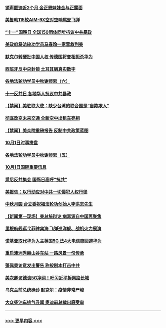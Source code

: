 #### [销声匿迹近2个月 金正恩妹妹金与正露面](../pages/prog202/a102954053.md?t=10021202) 
#### [美售韩115枚AIM-9X空对空响尾蛇飞弹](../pages/prog202/a102954020.md?t=10021202) 
#### [“十一”国殇日 全球150团体同步抗议中共暴政](../pages/prog202/a102953832.md?t=10021202) 
#### [美政府将法轮功学员马春玲一家营救到美](../pages/prog202/a102953959.md?t=10021202) 
#### [默克尔转硬批中国人权  传德国将变相扼杀华为](../pages/prog202/a102953746.md?t=10021202) 
#### [西班牙反中央封锁 土耳其瞒真实数字](../pages/prog202/a102953731.md?t=10021202) 
#### [各地法轮功学员中秋谢师恩（六）](../pages/prog202/a102953703.md?t=10021202) 
#### [十一反共日 各地华人抗议中共暴政](../pages/prog202/a102953671.md?t=10021202) 
#### [【禁闻】美驻联大使：缺少台湾的联合国是“自欺欺人”](../pages/prog202/a102953817.md?t=10021202) 
#### [彻底改变未来交通 全新空中出租车亮相](../pages/prog202/a102953801.md?t=10021202) 
#### [【禁闻】美众院重磅报告 反制中共政策蓝图](../pages/prog202/a102953767.md?t=10021202) 
#### [10月1日时事拼盘](../pages/prog202/a102953769.md?t=10021202) 
#### [各地法轮功学员中秋谢师恩（五）](../pages/prog202/a102953565.md?t=10021202) 
#### [10月1日国际重要讯息](../pages/prog202/a102953467.md?t=10021202) 
#### [悉尼反共集会 国殇日高呼“抗共”](../pages/prog202/a102953422.md?t=10021202) 
#### [美报告：以行动应对中共一切侵犯人权行径](../pages/prog202/a102953402.md?t=10021202) 
#### [中秋月圆 台立委祝福法轮功创始人李洪志先生](../pages/prog202/a102953381.md?t=10021202) 
#### [【新闻第一现场】美总统辩论 病毒源自中国再聚焦](../pages/prog202/a102953358.md?t=10021202) 
#### [里根航舰巡弋菲律宾海 飞弹巡洋舰、战机火力展演](../pages/prog202/a102953253.md?t=10021202) 
#### [诺基亚取代华为入主英国5G 法4大电信商回避华为](../pages/prog202/a102953008.md?t=10021202) 
#### [重启澳洲秀丽山谷车站 一路风景一份传承](../pages/prog202/a102953028.md?t=10021202) 
#### [蓬佩奥访意发出警告 称按剧本打击中共](../pages/prog202/a102953005.md?t=10021202) 
#### [美次卿访德谈5G净网！吁习近平拆网路长城](../pages/prog202/a102952979.md?t=10021202) 
#### [乌克兰前总统确诊 默克尔：疫情非常严峻](../pages/prog202/a102952822.md?t=10021202) 
#### [大众柴油车排气丑闻 奥迪前总裁出庭受审](../pages/prog202/a102952844.md?t=10021202) 

----
#### [ >>> 更早内容 <<< ](../indexes/prog202-earlier.md)
